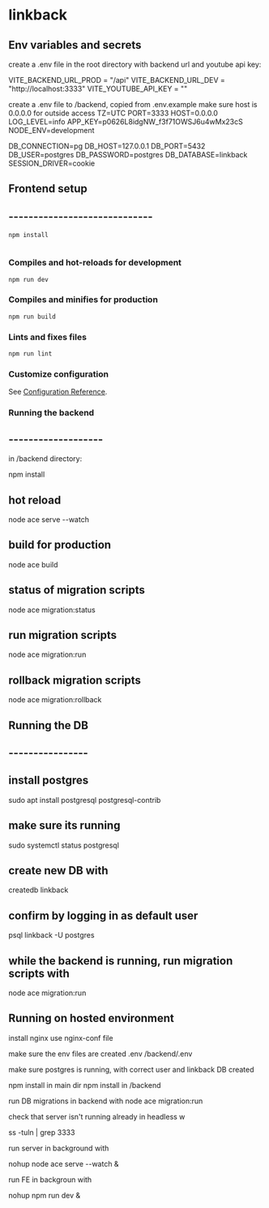 # linkback

## Env variables and secrets

create a .env file in the root directory with backend url and youtube api key:

  VITE_BACKEND_URL_PROD = "/api"
  VITE_BACKEND_URL_DEV = "http://localhost:3333"
  VITE_YOUTUBE_API_KEY = "<KEY HERE>"


create a .env file to /backend, copied from .env.example
make sure host is 0.0.0.0 for outside access
  TZ=UTC
  PORT=3333
  HOST=0.0.0.0
  LOG_LEVEL=info
  APP_KEY=p0626L8idgNW_f3f71OWSJ6u4wMx23cS
  NODE_ENV=development

  DB_CONNECTION=pg
  DB_HOST=127.0.0.1
  DB_PORT=5432
  DB_USER=postgres
  DB_PASSWORD=postgres
  DB_DATABASE=linkback
  SESSION_DRIVER=cookie


## Frontend setup
## -----------------------------
```
npm install


```

### Compiles and hot-reloads for development
```
npm run dev
```

### Compiles and minifies for production
```
npm run build
```

### Lints and fixes files
```
npm run lint
```

### Customize configuration
See [Configuration Reference](https://cli.vuejs.org/config/).


### Running the backend
## -------------------

in /backend directory:

npm install 

## hot reload

node ace serve --watch

## build for production

node ace build

## status of migration scripts

node ace migration:status

## run migration scripts

node ace migration:run

## rollback migration scripts

node ace migration:rollback



## Running the DB
## ----------------

## install postgres

  sudo apt install postgresql postgresql-contrib

## make sure its running 

  sudo systemctl status postgresql

## create new DB with

  createdb linkback

## confirm by logging in as default user

  psql linkback -U postgres

## while the backend is running, run migration scripts with

  node ace migration:run


## Running on hosted environment

install nginx
use nginx-conf file

make sure the env files are created
.env
/backend/.env

make sure postgres is running, with correct user and linkback DB created

npm install in main dir
npm install in /backend

run DB migrations in backend with node ace migration:run

check that server isn't running already in headless w

  ss -tuln | grep 3333

run server in background with 

  nohup node ace serve --watch &

run FE in backgroun with

  nohup npm run dev &

